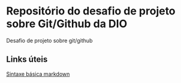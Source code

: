 # Repositório do desafio de projeto sobre Git/Github da DIO
Desafio de projeto sobre git/github

## Links úteis
[Sintaxe básica markdown](https://www.markdownguide.org/)
